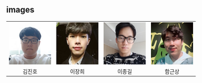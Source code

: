 ## images
|          |  |            |   |
| :-------------: | :-------------: | :-------------: | :-----: |
| ![](JinhoKim.jpg) |  ![](JangheeLee.jpg)| ![](JonggilLee.jpg) | ![](KeunsangHam.jpg)| 
| 김진호 |  이장희 | 이종길 | 함근상 | 
